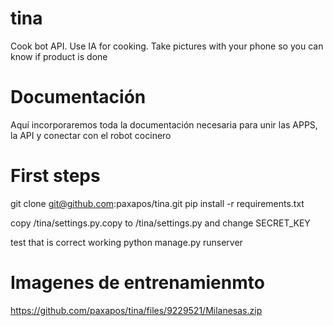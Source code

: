 # tina
Cook bot API. Use IA for cooking. Take pictures with your phone so you can know if product is done


# Documentación
Aquí incorporaremos toda la documentación necesaria para unir las APPS, la API y conectar con el robot cocinero




# First steps

git clone git@github.com:paxapos/tina.git
pip install -r requirements.txt 

copy /tina/settings.py.copy to /tina/settings.py and change SECRET_KEY 

test that is correct working
python manage.py runserver



# Imagenes de entrenamienmto

https://github.com/paxapos/tina/files/9229521/Milanesas.zip
